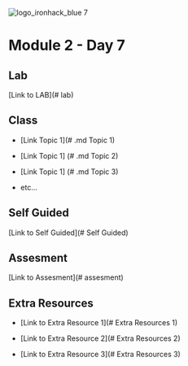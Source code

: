 ![logo_ironhack_blue 7](https://user-images.githubusercontent.com/23629340/40541063-a07a0a8a-601a-11e8-91b5-2f13e4e6b441.png)

# Module 2 - Day 7


## Lab 

[Link to LAB](# lab)


## Class

- [Link Topic 1](# .md Topic 1)

- [Link Topic 1] (# .md Topic 2)

- [Link Topic 1] (# .md Topic 3)

- etc...


## Self Guided

[Link to Self Guided](# Self Guided)


## Assesment 

[Link to Assesment](# assesment)


## Extra Resources

- [Link to Extra Resource 1](# Extra Resources 1)

- [Link to Extra Resource 2](# Extra Resources 2)

- [Link to Extra Resource 3](# Extra Resources 3)
